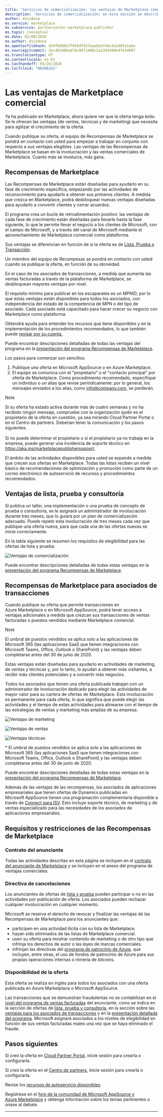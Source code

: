```yaml
---
title: 'Servicios de comercialización: las ventajas de Marketplace comercial | Azure'
description: 'Servicios de comercialización: en esta sección se describen los recursos de Microsoft que los anunciantes pueden usar.'
author: dsindona
ms.service: marketplace
ms.subservice: partnercenter-marketplace-publisher
ms.topic: conceptual
ms.date: 02/08/2020
ms.author: dsindona
ms.openlocfilehash: d34fb989e7f656df93faae63ef4dc42ed0fe5abe
ms.sourcegitcommit: 2ec4b3d0bad7dc0071400c2a2264399e4fe34897
ms.translationtype: HT
ms.contentlocale: es-ES
ms.lasthandoff: 03/28/2020
ms.locfileid: "80286241"
---
```

# <a name="your-commercial-marketplace-benefits"></a>Las ventajas de Marketplace comercial

Ya ha publicado en Marketplace, ahora quiere ver que la oferta tenga éxito. Se le ofrecen las ventajas (de ventas, técnicas y de marketing) que necesita para agilizar el crecimiento de la oferta.

Cuando publique su oferta, el equipo de Recompensas de Marketplace se pondrá en contacto con usted para empezar a trabajar en conjunto con respecto a sus ventajas elegibles. Las ventajas de las Recompensas de Marketplace se basan en la involucración y las ventas comerciales de Marketplace. Cuanto más se involucra, más gana.

## <a name="marketplace-rewards"></a>Recompensas de Marketplace

Las Recompensas de Marketplace están diseñadas para ayudarlo en su fase de crecimiento específica, empezando por las actividades de reconocimiento para ayudarlo a obtener sus primeros clientes. A medida que crezca en Marketplace, podrá desbloquear nuevas ventajas diseñadas para ayudarlo a convertir clientes y cerrar acuerdos. 

El programa crea un bucle de retroalimentación positivo: las ventajas de cada fase de crecimiento están diseñadas para llevarle hasta la fase siguiente, lo que le permite llevar el negocio a los clientes de Microsoft, con el campo de Microsoft, y a través del canal de Microsoft mediante el aprovechamiento de Marketplace comercial como plataforma. 

Sus ventajas se diferencian en función de si la oferta es de [Lista, Prueba o Transacción](https://docs.microsoft.com/azure/marketplace/determine-your-listing-type#choose-a-publishing-option).

Un miembro del equipo de Recompesas se pondrá en contacto con usted cuando se publique la oferta, en función de su idoneidad. 

En el caso de los asociados de transacciones, a medida que aumenta las ventas facturadas a través de la plataforma de Marketplace, se desbloquean mayores ventajas por nivel. 

El requisito mínimo para publicar en los escaparates es un MPNID, por lo que estas ventajas están disponibles para todos los asociados, con independencia del estado de la competencia de MPN o del tipo de asociado. Cada asociado está capacitado para hacer crecer su negocio con Marketplace como plataforma. 

Obtendrá ayuda para entender los recursos que tiene disponibles y en la implementación de los procedimientos recomendados, lo que también puede [revisar por su cuenta.](https://partner.microsoft.com/asset/collection/azure-marketplace-and-appsource-publisher-toolkit#/) 

Puede encontrar descripciones detalladas de todas las ventajas del programa en la [presentación del programa Recompensas de Marketplace](https://aka.ms/marketplacerewards).

Los pasos para comenzar son sencillos:

1. Publique una oferta en Microsoft AppSource o en Azure Marketplace.
2. El equipo se comunica con el "propietario" o el "contacto principal" por oferta de Marketplace. Como procedimiento recomendado, especifique un individuo o un alias que revise periódicamente: por lo general, los mensajes enviados a los alias, como info@company.com, se perderán.

>[!Note]
>Si su oferta ha estado activa durante más de cuatro semanas y no ha recibido ningún mensaje, compruebe con la organización quién es el propietario de la oferta en cuestión, ya sea mirando Cloud Partner Portal o en el Centro de partners. Deberían tener la comunicación y los pasos siguientes. <br> <br> Si no puede determinar el propietario o si el propietario ya no trabaja en la empresa, puede generar una incidencia de soporte técnico en https://aka.ms/marketplacepublishersupport.

El ámbito de las actividades disponibles para usted se expande a medida que crecen sus ofertas en Marketplace. Todas las listas reciben un nivel básico de recomendaciones de optimización y promoción como parte de un correo electrónico de autoservicio de recursos y procedimientos recomendados.

## <a name="list-trial-and-consulting-benefits"></a>Ventajas de lista, prueba y consultoría

Si publica un taller, una implementación o una prueba de concepto de prueba o consultoría, se le asignará un administrador de involucración durante tres meses, que lo guiará por un plan de comercialización adecuado. Puede repetir esta involucración de tres meses cada vez que publique una oferta nueva, para que cada una de las ofertas nuevas se inicie correctamente.

En la tabla siguiente se resumen los requisitos de elegibilidad para las ofertas de lista y prueba:

![Ventajas de comercialización](./media/marketplace-publishers-guide/gtm-eligibility-requirements.png)

Puede encontrar descripciones detalladas de todas estas ventajas en la [presentación del programa Recompensas de Marketplace](https://aka.ms/marketplacerewards).

## <a name="marketplace-rewards-for-transact-partners"></a>Recompensas de Marketplace para asociados de transacciones

Cuando publique su oferta que permite transacciones en Azure Marketplace o en Microsoft AppSource, podrá tener acceso a ventajas adicionales a medida que crezcan sus transacciones de ventas facturadas o puestos vendidos mediante Marketplace comercial. 

>[!Note]
>El umbral de puestos vendidos se aplica solo a las aplicaciones de Microsoft 365 (las aplicaciones SaaS que tienen integraciones con Microsoft Teams, Office, Outlook o SharePoint) y las ventajas deben completarse antes del 30 de junio de 2020.

Estas ventajas están diseñadas para ayudarlo en actividades de marketing, de ventas y técnicas y, por lo tanto, lo ayudan a obtener más visitantes, a recibir más clientes potenciales y a convertir más negocios.

Todos los asociados que tienen una oferta publicada trabajan con un administrador de involucración dedicado para elegir las actividades de mayor valor para su cartera de ofertas de Marketplace. Esta involucración es permanente para cada oferta, lo que significa que puede elegir las actividades y el tiempo de estas actividades para alinearse con el tiempo de las estrategias de ventas y marketing más amplias de su empresa. 

![Ventajas de marketing](./media/marketplace-publishers-guide/marketing-benefit.png)

![Ventajas de ventas](./media/marketplace-publishers-guide/sales-benefit.png)

![Ventajas técnicas](./media/marketplace-publishers-guide/technical-benefit.png)

\* El umbral de puestos vendidos se aplica solo a las aplicaciones de Microsoft 365 (las aplicaciones SaaS que tienen integraciones con Microsoft Teams, Office, Outlook o SharePoint) y las ventajas deben completarse antes del 30 de junio de 2020.

Puede encontrar descripciones detalladas de todas estas ventajas en la [presentación del programa Recompensas de Marketplace](https://aka.ms/marketplacerewards).

Además de las ventajas de las recompensas, los asociados de aplicaciones empresariales que tienen ofertas de Dynamics publicadas en Microsoft AppSource tienen una programación complementaria disponible a través de [Connect para ISV](https://partner.microsoft.com/solutions/business-applications/isv-overview). Esto incluye soporte técnico, de marketing y de ventas especializado para las necesidades de los asociados de aplicaciones empresariales.

## <a name="marketplace-rewards-requirements-and-restrictions"></a>Requisitos y restricciones de las Recompensas de Marketplace

### <a name="publisher-agreement"></a>Contrato del anunciante

Todas las actividades descritas en esta página se incluyen en el [contrato del anunciante de Marketplace](https://go.microsoft.com/fwlink/?LinkID=699560) y se incluyen en el anexo del programa de ventajas comerciales.

### <a name="cancellation-policy"></a>Directiva de cancelaciones

Los anunciantes de ofertas de [lista y prueba](https://docs.microsoft.com/azure/marketplace/determine-your-listing-type) pueden participar o no en las actividades por publicación de oferta. Los asociados pueden rechazar cualquier involucración en cualquier momento. 

Microsoft se reserva el derecho de revocar y finalizar las ventajas de las Recompensas de Marketplace para los anunciantes que: 

* participen en una actividad ilícita con su lista de Marketplace.
* hayan sido eliminados de las listas de Marketplace comercial. 
* usen su oferta para mostrar contenido de marketing o de otro tipo que infrinja los derechos de autor o las leyes de marcas comerciales.
* infrinjan las directivas del [programa de patrocinio de Azure](https://azure.microsoft.com/offers/ms-azr-0036p/), que incluyen, entre otras, el uso de fondos de patrocinio de Azure para sus propias operaciones internas o minería de bitcoins. 

### <a name="offer-availability"></a>Disponibilidad de la oferta

Esta oferta se realiza en inglés para todos los asociados con una oferta publicada en Azure Marketplace o Microsoft AppSource.

Las transacciones que se demuestran fraudulentas no se contabilizan en el [nivel del programa de ventas facturadas](https://aka.ms/marketplacepublisherrewards) del anunciante, como se indica en la sección de ofertas de [lista, prueba y consultoría](#list-trial-and-consulting-benefits), en la sección sobre las [ventajas para los asociados de transacciones](#marketplace-rewards-for-transact-partners) y en la [presentación detallada del programa](https://aka.ms/marketplacepublisherrewards). Microsoft asignará asociados a los niveles de elegibilidad en función de sus ventas facturadas reales una vez que se haya eliminado el fraude. 

## <a name="next-steps"></a>Pasos siguientes

Si creó la oferta en [Cloud Partner Portal](https://cloudpartner.azure.com), inicie sesión para crearla o configurarla.

Si creó la oferta en el [Centro de partners](https://partner.microsoft.com/en-us/dashboard/commercial-marketplace/overview), inicie sesión para crearla o configurarla.

Revise los [recursos de autoservicio disponibles](https://partner.microsoft.com/asset/collection/azure-marketplace-and-appsource-publisher-toolkit#/).

Regístrese en el [foro de la comunidad de Microsoft AppSource y Azure Marketplace](https://www.microsoftpartnercommunity.com/t5/Azure-Marketplace-and-AppSource/bd-p/2222) y obtenga información sobre los temas pertinentes o únase al debate.

---
